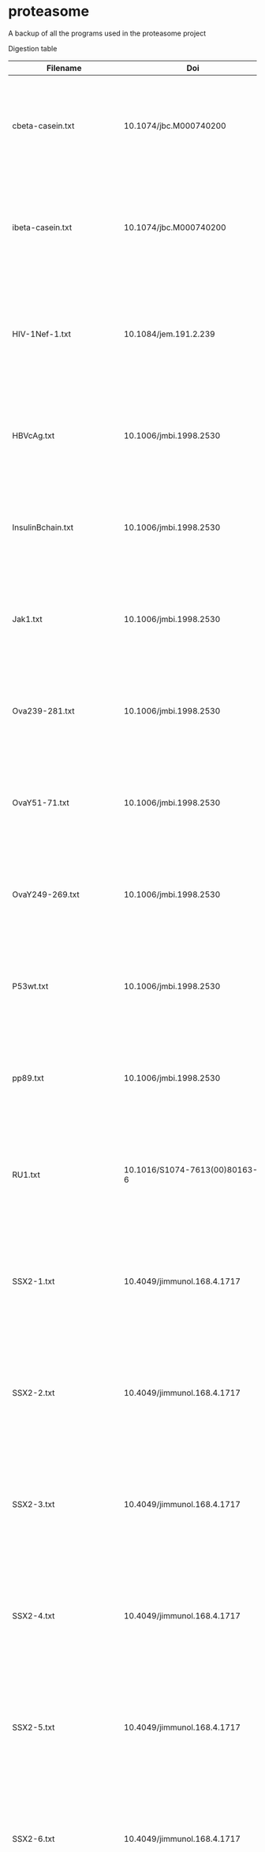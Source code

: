 # proteasome
A backup of all the programs used in the proteasome project

Digestion table

| Filename	| Doi	| Description 
| --------- | --- | ----------- |
| cbeta-casein.txt	| 10.1074/jbc.M000740200	| txt file with digestion info from The Human 26 S and 20 S Proteasomes Generate Overlapping but Different Sets of Peptide Fragments from a Model Protein Substrate |
| ibeta-casein.txt	| 10.1074/jbc.M000740200	| txt file with digestion info from The Human 26 S and 20 S Proteasomes Generate Overlapping but Different Sets of Peptide Fragments from a Model Protein Substrate |
| HIV-1Nef-1.txt	| 10.1084/jem.191.2.239	| txt file with digestion info from Cytotoxic T lymphocyte epitopes of HIV-1 Nef: generation of multiple definitive major histocompatibility complex class I ligands by proteasomes |
| HBVcAg.txt	| 10.1006/jmbi.1998.2530	| txt file with digestion info from A theoretical approach towards the identification of cleavage-determining amino acid motifs of the 20 S proteasome |
| InsulinBchain.txt	| 10.1006/jmbi.1998.2530	| txt file with digestion info from A theoretical approach towards the identification of cleavage-determining amino acid motifs of the 20 S proteasome |
| Jak1.txt	| 10.1006/jmbi.1998.2530	| txt file with digestion info from A theoretical approach towards the identification of cleavage-determining amino acid motifs of the 20 S proteasome |
| Ova239-281.txt	| 10.1006/jmbi.1998.2530	| txt file with digestion info from A theoretical approach towards the identification of cleavage-determining amino acid motifs of the 20 S proteasome |
| OvaY51-71.txt	| 10.1006/jmbi.1998.2530	| txt file with digestion info from A theoretical approach towards the identification of cleavage-determining amino acid motifs of the 20 S proteasome |
| OvaY249-269.txt	| 10.1006/jmbi.1998.2530	| txt file with digestion info from A theoretical approach towards the identification of cleavage-determining amino acid motifs of the 20 S proteasome |
| P53wt.txt	| 10.1006/jmbi.1998.2530	| txt file with digestion info from A theoretical approach towards the identification of cleavage-determining amino acid motifs of the 20 S proteasome |
| pp89.txt	| 10.1006/jmbi.1998.2530	| txt file with digestion info from A theoretical approach towards the identification of cleavage-determining amino acid motifs of the 20 S proteasome |
| RU1.txt	| 10.1016/S1074-7613(00)80163-6	| txt file with digestion info from Processing of Some Antigens by the Standard Proteasome but Not by the Immunoproteasome Results in Poor Presentation by Dendritic Cells |
| SSX2-1.txt	| 10.4049/jimmunol.168.4.1717	| txt file with digestion info from Proteasome-Assisted Identification of a SSX-2-Derived Epitope Recognized by Tumor-Reactive CTL Infiltrating Metastatic Melanoma |
| SSX2-2.txt	| 10.4049/jimmunol.168.4.1717	| txt file with digestion info from Proteasome-Assisted Identification of a SSX-2-Derived Epitope Recognized by Tumor-Reactive CTL Infiltrating Metastatic Melanoma |
| SSX2-3.txt	| 10.4049/jimmunol.168.4.1717	| txt file with digestion info from Proteasome-Assisted Identification of a SSX-2-Derived Epitope Recognized by Tumor-Reactive CTL Infiltrating Metastatic Melanoma |
| SSX2-4.txt	| 10.4049/jimmunol.168.4.1717	| txt file with digestion info from Proteasome-Assisted Identification of a SSX-2-Derived Epitope Recognized by Tumor-Reactive CTL Infiltrating Metastatic Melanoma |
| SSX2-5.txt	| 10.4049/jimmunol.168.4.1717	| txt file with digestion info from Proteasome-Assisted Identification of a SSX-2-Derived Epitope Recognized by Tumor-Reactive CTL Infiltrating Metastatic Melanoma |
| SSX2-6.txt	| 10.4049/jimmunol.168.4.1717	| txt file with digestion info from Proteasome-Assisted Identification of a SSX-2-Derived Epitope Recognized by Tumor-Reactive CTL Infiltrating Metastatic Melanoma |
| SSX2-7.txt	| 10.4049/jimmunol.168.4.1717	| txt file with digestion info from Proteasome-Assisted Identification of a SSX-2-Derived Epitope Recognized by Tumor-Reactive CTL Infiltrating Metastatic Melanoma |
| SSX2-8.txt	| 10.4049/jimmunol.168.4.1717	| txt file with digestion info from Proteasome-Assisted Identification of a SSX-2-Derived Epitope Recognized by Tumor-Reactive CTL Infiltrating Metastatic Melanoma |
| SSX2-9.txt	| 10.4049/jimmunol.168.4.1717	| txt file with digestion info from Proteasome-Assisted Identification of a SSX-2-Derived Epitope Recognized by Tumor-Reactive CTL Infiltrating Metastatic Melanoma |
| SSX2-10.txt	| 10.4049/jimmunol.168.4.1717	| txt file with digestion info from Proteasome-Assisted Identification of a SSX-2-Derived Epitope Recognized by Tumor-Reactive CTL Infiltrating Metastatic Melanoma |
| SSX2-11.txt	| 10.4049/jimmunol.168.4.1717	| txt file with digestion info from Proteasome-Assisted Identification of a SSX-2-Derived Epitope Recognized by Tumor-Reactive CTL Infiltrating Metastatic Melanoma |
| SSX2-12.txt	| 10.4049/jimmunol.168.4.1717	| txt file with digestion info from Proteasome-Assisted Identification of a SSX-2-Derived Epitope Recognized by Tumor-Reactive CTL Infiltrating Metastatic Melanoma |
| SSX2-13.txt	| 10.4049/jimmunol.168.4.1717	| txt file with digestion info from Proteasome-Assisted Identification of a SSX-2-Derived Epitope Recognized by Tumor-Reactive CTL Infiltrating Metastatic Melanoma |
| tyrosinase.txt	| 10.1073/pnas.1101892108	| txt file with digestion info from An antigenic peptide produced by reverse splicing and double asparagine deamidation |
| SP110.txt	| 10.1126/science.1130660	| txt file with digestion info from An Antigen Produced by Splicing of Noncontiguous Peptides in the Reverse Order |
| GP100-2.txt	| 10.4049/jimmunol.1302032	| txt file with splicing info from A Spliced Antigenic Peptide Comprising a Single Spliced Amino Acid Is Produced in the Proteasome by Reverse Splicing of a Longer Peptide Fragment followed by Trimming |
| GP100-1.txt	| 10.1126/science.1095522	| txt file with splicing info from An Antigenic Peptide Produced by Peptide Splicing in the Proteasome |
| cPrP.txt	| 10.4049/jimmunol.172.2.1083 | txt file with digestion info from Quantitative Analysis of Prion-Protein Degradation by Constitutive and Immuno-20S Proteasomes Indicates Differences Correlated with Disease Susceptibility |
| iPrP.txt	| 10.4049/jimmunol.172.2.1083	| txt file with digestion info from Quantitative Analysis of Prion-Protein Degradation by Constitutive and Immuno-20S Proteasomes Indicates Differences Correlated with Disease Susceptibility |
| HIVRT-1.txt	| 10.1128/JVI.00968-06	| txt file with digestion info from Precise Identification of a Human Immunodeficiency Virus Type 1 Antigen Processing Mutant |
| HIVRT-2.txt	| 10.1128/JVI.00968-06	| txt file with digestion info from Precise Identification of a Human Immunodeficiency Virus Type 1 Antigen Processing Mutant |
| HIV-1Nef-2.txt	| 10.1073/pnas.1232228100	| txt file with digestion info from Differential proteasomal processing of hydrophobic and hydrophilic protein regions: Contribution to cytotoxic T lymphocyte epitope clustering in HIV-1-Nef |
| PRAME90Ð116.txt	| 10.1084/jem.193.1.73	| txt file with digestion info from Efficient Identification of Novel Hla-A*0201ÐPresented Cytotoxic T Lymphocyte Epitopes in the Widely Expressed Tumor Antigen Prame by Proteasome-Mediated Digestion Analysis |
| PRAME133Ð159.txt	| 10.1084/jem.193.1.73	| txt file with digestion info from Efficient Identification of Novel Hla-A*0201ÐPresented Cytotoxic T Lymphocyte Epitopes in the Widely Expressed Tumor Antigen Prame by Proteasome-Mediated Digestion Analysis |
| PRAME290Ð316.txt	| 10.1084/jem.193.1.73	| txt file with digestion info from Efficient Identification of Novel Hla-A*0201ÐPresented Cytotoxic T Lymphocyte Epitopes in the Widely Expressed Tumor Antigen Prame by Proteasome-Mediated Digestion Analysis |
| PRAME415Ð441.txt	| 10.1084/jem.193.1.73	| txt file with digestion info from Efficient Identification of Novel Hla-A*0201ÐPresented Cytotoxic T Lymphocyte Epitopes in the Widely Expressed Tumor Antigen Prame by Proteasome-Mediated Digestion Analysis |
| NS4B-Mu.txt	| 10.1128/JVI.79.8.4870Ð4876.2005	| txt file with digestion info from Escape Mutations Alter Proteasome Processing of Major Histocompatibility Complex Class I-Restricted Epitopes in Persistent Hepatitis C Virus Infection |
| NS4B-WT.txt	| 10.1128/JVI.79.8.4870Ð4876.2005	| txt file with digestion info from Escape Mutations Alter Proteasome Processing of Major Histocompatibility Complex Class I-Restricted Epitopes in Persistent Hepatitis C Virus Infection |
| GP100209-217.txt	| 10.4049/jimmunol.1103213	| txt file with digestion info from Analysis of the Processing of Seven Human Tumor Antigens by Intermediate Proteasomes |
| MAGE-A3114-122.txt	| 10.4049/jimmunol.1103213	| txt file with digestion info from Analysis of the Processing of Seven Human Tumor Antigens by Intermediate Proteasomes |
| MAGE-A3271-279.txt	| 10.4049/jimmunol.1103213	| txt file with digestion info from Analysis of the Processing of Seven Human Tumor Antigens by Intermediate Proteasomes |
| MAGE-A10254-262.txt	| 10.4049/jimmunol.1103213	| txt file with digestion info from Analysis of the Processing of Seven Human Tumor Antigens by Intermediate Proteasomes |
| MAGE-C2191-200.txt	| 10.4049/jimmunol.1103213	| txt file with digestion info from Analysis of the Processing of Seven Human Tumor Antigens by Intermediate Proteasomes |
| MAGE-C2336-344.txt	| 10.4049/jimmunol.1103213	| txt file with digestion info from Analysis of the Processing of Seven Human Tumor Antigens by Intermediate Proteasomes |
| Melan-A26-35.txt	| 10.4049/jimmunol.1103213	| txt file with digestion info from Analysis of the Processing of Seven Human Tumor Antigens by Intermediate Proteasomes |
| Tyrosinase369-377.txt	| 10.4049/jimmunol.1103213	| txt file with digestion info from Analysis of the Processing of Seven Human Tumor Antigens by Intermediate Proteasomes |
| MV438Ð446-1.txt	| 10.1099/0022-1317-82-9-2131	| txt file with digestion info from A measles virus glycoprotein-derived human CTL epitope is abundantly presented via the proteasomal-dependent MHC class I processing pathway |
| MV438Ð446-2.txt	| 10.1099/0022-1317-82-9-2131	| txt file with digestion info from A measles virus glycoprotein-derived human CTL epitope is abundantly presented via the proteasomal-dependent MHC class I processing pathway |
| MV438Ð446-3.txt	| 10.1099/0022-1317-82-9-2131	| txt file with digestion info from A measles virus glycoprotein-derived human CTL epitope is abundantly presented via the proteasomal-dependent MHC class I processing pathway |
| MV438Ð446-4.txt	| 10.1099/0022-1317-82-9-2131	| txt file with digestion info from A measles virus glycoprotein-derived human CTL epitope is abundantly presented via the proteasomal-dependent MHC class I processing pathway |
| InsulinBchain-2.txt | 10.1073/pnas.0508621102	| txt file with digestion info from Autoreactive CD8 T cells associated with _ cell destruction in type 1 diabetes |
| LLO291-317.txt	| 10.1182/blood-2010-12-325035	| txt file with digestion info from The only proposed T-cell epitope derived from the TEL-AML1 translocation is not naturally processed |
| TEL-AML1319-348.txt	| 10.1182/blood-2010-12-325035	| txt file with digestion info from The only proposed T-cell epitope derived from the TEL-AML1 translocation is not naturally processed |
| pLLO91-99.txt	| 10.1093/intimm/dxh352	| txt file with digestion info from Multiple synergizing factors contribute to the strength of the CD8+ T cell response against listeriolysin O |
| pLLO99A.txt	| 10.1093/intimm/dxh352	| txt file with digestion info from Multiple synergizing factors contribute to the strength of the CD8+ T cell response against listeriolysin O |
| Proinsulin.txt	| 10.2337/diabetes.54.7.2053	| txt file with digestion info from Identification of Naturally Processed HLA-A2ÑRestricted Proinsulin Epitopes by Reverse Immunology |
| ProteasomeC5120Ð146.txt	| 10.4049/jimmunol.164.1.329	| txt file with digestion info from Limited Diversity of Peptides Related to an Alloreactive T Cell Epitope in the HLA-B27-Bound Peptide Repertoire Results from Restrictions at Multiple Steps Along the Processing-Loading Pathway |
| iWT1313-336.txt	| 10.1158/1078-0432.CCR-06-1337	| txt file with digestion info from Identification of a Highly Immunogenic HLA-A*01-Binding T Cell Epitope of WT1 |
| cWT1313-336.txt	| 10.1158/1078-0432.CCR-06-1337	| txt file with digestion info from Identification of a Highly Immunogenic HLA-A*01-Binding T Cell Epitope of WT1 |
| iEnolase.txt	| 10.1084/jem.194.1.1	| txt file with digestion info from Discrete Cleavage Motifs of Constitutive and Immunoproteasomes Revealed by Quantitative Analysis of Cleavage Products |
| cEnolase.txt	| 10.1084/jem.194.1.1	| txt file with digestion info from Discrete Cleavage Motifs of Constitutive and Immunoproteasomes Revealed by Quantitative Analysis of Cleavage Products |
| ENO1.txt	| 10.1073/pnas.95.21.12504	| txt file with digestion info from Cleavage motifs of the yeast 20S proteasome _ subunits deduced from digests of enolase 1 |
| Snca.txt	| 10.1016/j.bbamcr.2013.11.018	| txt file with digestion info from Mechanism of cleavage of alpha-synuclein by the 20S proteasome and modulation of its degradation by the RedOx state of the N-terminal methionines |
| PARK7.txt	| 10.1016/j.bbamcr.2011.11.010	| "txt file with digestion info from Reduced protein stability of human DJ-1/PARK7 L166P, linked to autosomal recessive Parkinson disease, is due to direct endoproteolytic cleavage by the proteasome" |
| ALB1-24.txt	| 10.1681/ASN.2007111233	| txt file with digestion info from Proteasomal Processing of Albumin by Renal Dendritic Cells Generates Antigenic Peptides |
| HLA-B27165-194.txt	| 10.1074/jbc.M308816200	| txt file with digestion info from Species-specific Differences in Proteasomal Processing and Tapasin-mediated Loading Influence Peptide Presentation by HLA-B27 in Murine Cells |
| Histone2A77-105.txt	| 10.1074/jbc.M308816200	| txt file with digestion info from Species-specific Differences in Proteasomal Processing and Tapasin-mediated Loading Influence Peptide Presentation by HLA-B27 in Murine Cells |
| FattyAcidSynthase1689-1718.txt  | 10.1074/jbc.M308816200	| txt file with digestion info from Species-specific Differences in Proteasomal Processing and Tapasin-mediated Loading Influence Peptide Presentation by HLA-B27 in Murine Cells |
| Beta-2m1-24.txt	| 10.1074/jbc.M308816200	| txt file with digestion info from Species-specific Differences in Proteasomal Processing and Tapasin-mediated Loading Influence Peptide Presentation by HLA-B27 in Murine Cells |


Epitope table

| File name	| Link | Doi | Programs used In	| Description |
| --------- | ---- | --- | ---------------- | ----------- |
| IEDB.csv	| http://www.iedb.org/downloader.php?file_name=doc/mhc_ligand_full.zip	| 10.1093/nar/gky1006	| IEDB_mhc_ligand_extraction.py	| csv file with info from the IEDB |
| AntiJen.csv	| http://www.ddg-pharmfac.net/antijen/AntiJen/antijenhomepage.htm	| 10.1186/1745-7580-1-4	| "AntiJen_T_Cell_Epitope_extraction.py, AntiJen_TAP_extraction.py"	| csv file with info from AntiJen Database (both T-cell epitope and TAP) |
| Breast_cancer.csv	| https://www.ncbi.nlm.nih.gov/pmc/articles/PMC5999401/bin/NIHMS962814-supplement-Supplemental.zip	| 10.1016/j.jprot.2018.01.004	| Breast_Cancer_extraction.py	| csv file with info from the study MHC class I loaded ligands from breast cancer cell lines: A potential HLA-I-typed antigen collection |
| CTL_HIV.csv	| http://www.cbs.dtu.dk/suppl/immunology/CTL.php	| 10.1002/eji.200425811	| CTL_extraction.py	| "csv file with info from the study An integrative approach to CTL epitope prediction. A combined algorithm integrating MHC-I binding, TAP transport efficiency, and proteasomal cleavage predictions" |
| CTL_SYF.csv	| http://www.cbs.dtu.dk/suppl/immunology/CTL.php	| 10.1002/eji.200425811	| CTL_extraction.py	| "csv file with info from the study An integrative approach to CTL epitope prediction. A combined algorithm integrating MHC-I binding, TAP transport efficiency, and proteasomal cleavage predictions" |
| Pcleavage.csv	| https://academic.oup.com/view-large/91491181	| 10.1093/intimm/dxg084	| Pcleavage_extraction.py	| csv file with info from the study Predicting proteasomal cleavage sites: a comparison of available methods (although it is called Pcleavage as the project used the data as an independent test set) |
| SYFPEITHI.csv	| http://www.syfpeithi.de	| 10.1007/978-1-60327-118-9_5	| SYFPEITHI_extraction.py	| csv file with info from SYFPEITHI |
| VHSE_S1.csv	| https://doi.org/10.1371/journal.pone.0074506.s001	| 10.1371/journal.pone.0074506	| VHSE_S1_extraction.py	| csv file with info from the study The VHSE-Based Prediction of Proteasomal Cleavage Sites (Supplementary 1) |
| VHSE_S3.csv	| https://doi.org/10.1371/journal.pone.0074506.s003	| 10.1371/journal.pone.0074506	| VHSE_S3_extraction.py	csv file with info from the study The VHSE-Based Prediction of Proteasomal Cleavage Sites (Supplementary 3) |
| VHSE_S5.csv	| https://doi.org/10.1371/journal.pone.0074506.s005	| 10.1371/journal.pone.0074506	| VHSE_S5_extraction.py	| csv file with info from the study The VHSE-Based Prediction of Proteasomal Cleavage Sites (Supplementary 5) |
